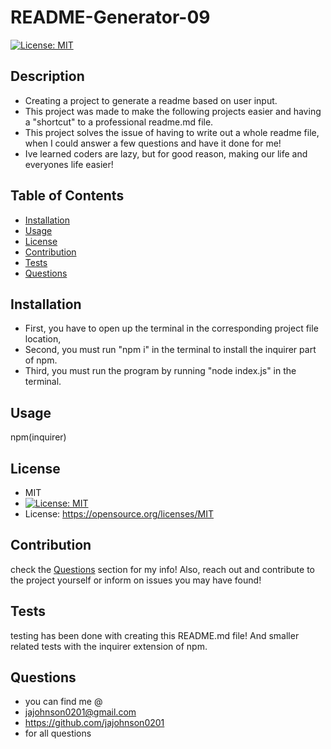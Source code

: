 # README-Generator-09 

[![License: MIT](https://img.shields.io/badge/License-MIT-yellow.svg)](https://opensource.org/licenses/MIT)

## Description
- Creating a project to generate a readme based on user input.
- This project was made to make the following projects easier and having a "shortcut" to a professional readme.md file.
- This project solves the issue of having to write out a whole readme file, when I could answer a few questions and have it done for me!
- Ive learned coders are lazy, but for good reason, making our life and everyones life easier!

## Table of Contents
- [Installation](#Installation)
- [Usage](#Usage)
- [License](#License)
- [Contribution](#Contribution)
- [Tests](#Tests)
- [Questions](#Questions)


## Installation
- First, you have to open up the terminal in the corresponding project file location, 
- Second, you must run "npm i" in the terminal to install the inquirer part of npm. 
- Third, you must run the program by running  "node index.js" in the terminal. 

## Usage
npm(inquirer)

## License
 - MIT
 - [![License: MIT](https://img.shields.io/badge/License-MIT-yellow.svg)](https://opensource.org/licenses/MIT)
 - License: https://opensource.org/licenses/MIT

## Contribution
check the [Questions](#Questions) section for my info! Also, reach out and contribute to the project yourself or inform on issues you may have found! 

## Tests
testing has been done with creating this README.md file! And smaller related tests with the inquirer extension of npm.

## Questions
- you can find me @
- jajohnson0201@gmail.com
- https://github.com/jajohnson0201
- for all questions

